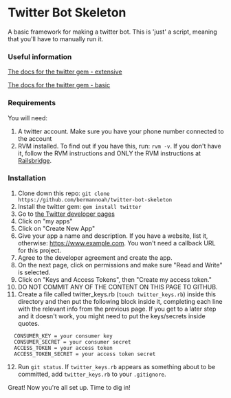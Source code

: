 # Twitter Bot Skeleton

A basic framework for making a twitter bot. This is 'just' a script, meaning 
that you'll have to manually run it.

### Useful information

[The docs for the twitter gem - extensive](http://www.rubydoc.info/gems/twitter)

[The docs for the twitter gem - basic](https://github.com/sferik/twitter)

### Requirements

You will need:

1. A twitter account. Make sure you have your phone number connected to the account
2. RVM installed. To find out if you have this, run: `rvm -v`. If you don't have it, follow the RVM instructions and ONLY the RVM instructions at [Railsbridge](http://curriculum.railsbridge.org/installfest/osx_rvm).

### Installation

1. Clone down this repo: `git clone https://github.com/bermannoah/twitter-bot-skeleton`
2. Install the twitter gem: `gem install twitter`
3. Go to [the Twitter developer pages](https://dev.twitter.com/)
4. Click on "my apps"
5. Click on "Create New App"
6. Give your app a name and description. If you have a website, list it, otherwise: https://www.example.com. You won't need a callback URL for this project.
7. Agree to the developer agreement and create the app.
8. On the next page, click on permissions and make sure "Read and Write" is selected.
9. Click on "Keys and Access Tokens", then "Create my access token."
10. DO NOT COMMIT ANY OF THE CONTENT ON THIS PAGE TO GITHUB.
11. Create a file called twitter_keys.rb (`touch twitter_keys.rb`) inside this directory and then put the following block inside it, completing each line with the relevant info from the previous page. If you get to a later step and it doesn't work, you might need to put the keys/secrets inside quotes.

  ```
    CONSUMER_KEY = your consumer key
    CONSUMER_SECRET = your consumer secret
    ACCESS_TOKEN = your access token
    ACCESS_TOKEN_SECRET = your access token secret
  ```

12. Run `git status`. If `twitter_keys.rb` appears as something about to be committed, add `twitter_keys.rb` to your `.gitignore`. 

Great! Now you're all set up. Time to dig in!
